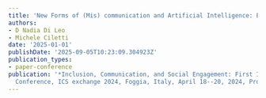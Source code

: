 ```yaml
---
title: 'New Forms of (Mis) communication and Artificial Intelligence: Exploring Alienation'
authors:
- D Nadia Di Leo
- Michele Ciletti
date: '2025-01-01'
publishDate: '2025-09-05T10:23:09.304923Z'
publication_types:
- paper-conference
publication: '*Inclusion, Communication, and Social Engagement: First International
  Conference, ICS exchange 2024, Foggia, Italy, April 18--20, 2024, Proceedings*'
---
```

